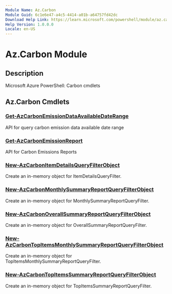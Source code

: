 ```yaml
---
Module Name: Az.Carbon
Module Guid: 6c1e6e47-a4c5-4414-a01b-a64757fd42dc
Download Help Link: https://learn.microsoft.com/powershell/module/az.carbon
Help Version: 1.0.0.0
Locale: en-US
---
```


# Az.Carbon Module
## Description
Microsoft Azure PowerShell: Carbon cmdlets

## Az.Carbon Cmdlets
### [Get-AzCarbonEmissionDataAvailableDateRange](Get-AzCarbonEmissionDataAvailableDateRange.md)
API for query carbon emission data available date range

### [Get-AzCarbonEmissionReport](Get-AzCarbonEmissionReport.md)
API for Carbon Emissions Reports

### [New-AzCarbonItemDetailsQueryFilterObject](New-AzCarbonItemDetailsQueryFilterObject.md)
Create an in-memory object for ItemDetailsQueryFilter.

### [New-AzCarbonMonthlySummaryReportQueryFilterObject](New-AzCarbonMonthlySummaryReportQueryFilterObject.md)
Create an in-memory object for MonthlySummaryReportQueryFilter.

### [New-AzCarbonOverallSummaryReportQueryFilterObject](New-AzCarbonOverallSummaryReportQueryFilterObject.md)
Create an in-memory object for OverallSummaryReportQueryFilter.

### [New-AzCarbonTopItemsMonthlySummaryReportQueryFilterObject](New-AzCarbonTopItemsMonthlySummaryReportQueryFilterObject.md)
Create an in-memory object for TopItemsMonthlySummaryReportQueryFilter.

### [New-AzCarbonTopItemsSummaryReportQueryFilterObject](New-AzCarbonTopItemsSummaryReportQueryFilterObject.md)
Create an in-memory object for TopItemsSummaryReportQueryFilter.

